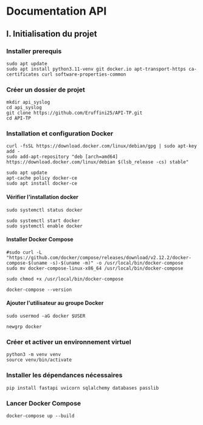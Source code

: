 # Documentation API

## I. Initialisation du projet


### Installer prerequis

```shell
sudo apt update
sudo apt install python3.11-venv git docker.io apt-transport-https ca-certificates curl software-properties-common
```

### Créer un dossier de projet

```shell
mkdir api_syslog
cd api_syslog
git clone https://github.com/Eruffini25/API-TP.git
cd API-TP
```

### Installation et configuration Docker

```shell
curl -fsSL https://download.docker.com/linux/debian/gpg | sudo apt-key add -
sudo add-apt-repository "deb [arch=amd64] https://download.docker.com/linux/debian $(lsb_release -cs) stable"
```

```shell
sudo apt update
apt-cache policy docker-ce
sudo apt install docker-ce
```

#### Vérifier l'installation docker

```shell
sudo systemctl status docker
```

```shell
sudo systemctl start docker
sudo systemctl enable docker
```

#### Installer Docker Compose

```shell
#sudo curl -L "https://github.com/docker/compose/releases/download/v2.12.2/docker-compose-$(uname -s)-$(uname -m)" -o /usr/local/bin/docker-compose
sudo mv docker-compose-linux-x86_64 /usr/local/bin/docker-compose
```

```shell
sudo chmod +x /usr/local/bin/docker-compose
```

```shell
docker-compose --version
```

#### Ajouter l'utilisateur au groupe Docker

```shell
sudo usermod -aG docker $USER
```

```shell
newgrp docker
```

### Créer et activer un environnement virtuel

```shell
python3 -m venv venv
source venv/bin/activate
```

### Installer les dépendances nécessaires

```shell
pip install fastapi uvicorn sqlalchemy databases passlib
```

### Lancer Docker Compose

```shell
docker-compose up --build
```